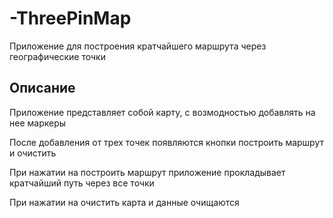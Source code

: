 # -ThreePinMap

Приложение для построения кратчайшего маршрута через географические точки

## Описание
Приложение представляет собой карту, с возмодностью добавлять на нее маркеры

После добавления от трех точек появляются кнопки построить маршрут и очистить

При нажатии на построить маршрут приложение прокладывает кратчайший путь через все точки

При нажатии на очистить карта и данные очищаются
